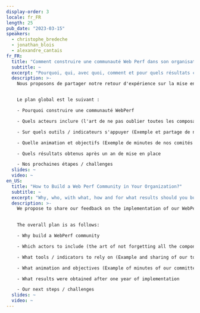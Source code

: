 ```yaml
---
display-order: 3
locale: fr_FR
length: 25
pub_date: "2023-03-15"
speakers:
  - christophe_bredeche
  - jonathan_blois
  - alexandre_cantais
fr_FR:
  title: "Comment construire une communauté Web Perf dans son organisation ?"
  subtitle: ~
  excerpt: "Pourquoi, qui, avec quoi, comment et pour quels résultats construire une communauté autour de la Web Performance ? Le retour d'expérience de La Redoute."
  description: >-
    Nous proposons de partager notre retour d'expérience sur la mise en place de notre Communauté WebPerf au sein de la Redoute.


    Le plan global est le suivant :

    - Pourquoi construire une communauté WebPerf 

    - Quels acteurs inclure (l'art de ne pas oublier toutes les composantes nécessaire pour que le comité soit réellement efficace et utile)

    - Sur quels outils / indicateurs s'appuyer (Exemple et partage de nos outils)

    - Quelle animation et objectifs (Exemple de minutes de nos comités et d'un use case précis d'animation sur le CLS suite à un problème important après notre changement d'identité visuel)

    - Quels résultats obtenus après un an de mise en place

    - Nos prochaines étapes / challenges
  slides: ~
  video: ~
en_US:
  title: "How to Build a Web Perf Community in Your Organization?"
  subtitle: ~
  excerpt: "Why, who, with what, how and for what results should you build a community around Web Performance? La Redoute's experience."
  description: >-
    We propose to share our feedback on the implementation of our WebPerf Community within La Redoute.
    

    The overall plan is as follows:

    - Why build a WebPerf community 

    - Which actors to include (the art of not forgetting all the components necessary for the committee to be really efficient and useful)

    - What tools / indicators to rely on (Example and sharing of our tools)

    - What animation and objectives (Example of minutes of our committees and a specific use case of animation on the CLS following a major problem after our visual identity change)

    - What results were obtained after one year of implementation

    - Our next steps / challenges
  slides: ~
  video: ~
---
```

